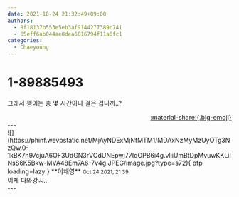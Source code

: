 ```yaml
---
date: 2021-10-24 21:32:49+09:00
authors:
  - 8f18137b553e5eb3af9144277389c741
  - 65eff6ab044ae8dea6816794f11a6fc1
categories:
  - Chaeyoung
---
```


# 1-89885493

<div class="post-container" markdown="1">
<div class="content-container md-sidebar__scrollwrap" markdown="1">

그래서 꽹이는 총 몇 시간이나 걸은 겁니까..?

</div>
</div>

<div style="text-align: right;" markdown="1">
<a href="https://weverse.io/fromis9/fanpost/1-89885493" style="text-align: right;">:material-share:{.big-emoji}</a>
</div>
---

<div class="comments-container md-sidebar__scrollwrap" markdown="1">
<div class="comment" markdown="1">
<div class='id-container' markdown="1">
![](https://phinf.wevpstatic.net/MjAyNDExMjNfMTM1/MDAxNzMyMzUyOTg3NzQw.0-1kBK7h97cjuA6OF3UdGN3rVOdUNEpwj77IqOPB6i4g.vliiUmBtDpMvuwKKLiINsS6K5Bkw-MVA48Em7A6-7v4g.JPEG/image.jpg?type=s72){ pfp loading=lazy }
**<span class="artist">이채영</span>** <small>Oct 24 2021, 21:39</small><br>
</div>
<div class='comment-body' markdown="1">
이제 다와강ㅅ...
</div>
</div>
</div>
---
